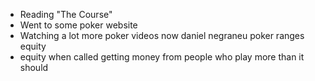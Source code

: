 - Reading "The Course"
- Went to some poker website
- Watching a lot more poker videos now
daniel negraneu
poker ranges
equity
 - equity when called
getting money from people who play more than it should